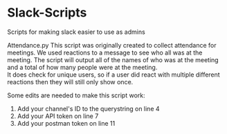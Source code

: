 # Slack-Scripts
Scripts for making slack easier to use as admins

Attendance.py
This script was originally created to collect attendance for meetings.  We used reactions to a message to see who all was at the meeting.
The script will output all of the names of who was at the meeting and a total of how many people were at the meeting.  
It does check for unique users, so if a user did react with multiple different reactions then they will still only show once.  

Some edits are needed to make this script work:
1. Add your channel's ID to the querystring on line 4
2. Add your API token on line 7
3. Add your postman token on line 11

